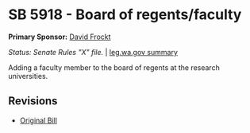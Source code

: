# SB 5918 - Board of regents/faculty
**Primary Sponsor:** [David Frockt](/person/leg/david.frockt.md)

*Status: Senate Rules "X" file.* | [leg.wa.gov summary](https://app.leg.wa.gov/billsummary?BillNumber=5918&Year=2021)

Adding a faculty member to the board of regents at the research universities.

## Revisions
* [Original Bill](1/)